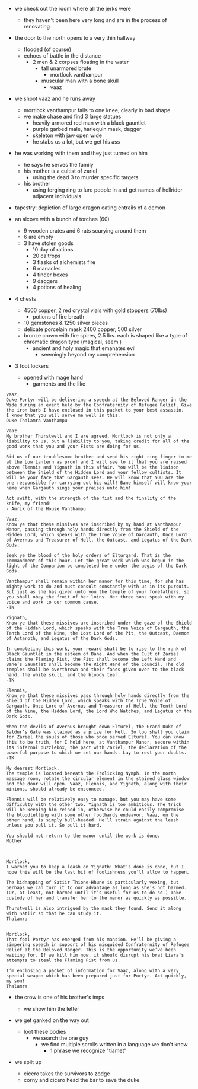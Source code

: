 - we check out the room where all the jerks were
    - they haven't been here very long and are in the process of renovating
- the door to the north opens to a very thin hallway
    - flooded (of course)
    - echoes of battle in the distance
        - 2 men & 2 corpses floating in the water
            - tall unarmored brute
                - mortlock vanthampur
            - muscular man with a bone skull
                - vaaz

- we shoot vaaz and he runs away
    - mortlock vanthampur falls to one knee, clearly in bad shape
    - we make chase and find 3 large statues
        - heavily armored red man with a black gauntlet
        - purple garbed male, harlequin mask, dagger
        - skeleton with jaw open wide
        - he stabs us a lot, but we get his ass

- he was working with them and they just turned on him
    - he says he serves the family
    - his mother is a cultist of zariel
        - using the dead 3 to murder specific targets
    - his brother
        - using forging ring to lure people in and get names of hellrider adjacent individuals

- tapestry: depiction of large dragon eating entrails of a demon

- an alcove with a bunch of torches (60)
    - 9 wooden crates and 6 rats scurying around them
    - 6 are empty
    - 3 have stolen goods
        - 10 day of rations
        - 20 caltrops
        - 3 flasks of alchemists fire
        - 6 manacles
        - 4 tinder boxes
        - 9 daggers
        - 4 potions of healing

- 4 chests
    - 4500 copper, 2 red crystal vials with gold stoppers (70lbs)
        - potions of fire breath
    - 10 gemstones & 1250 silver pieces
    - delicate porcelain mask 2400 copper, 500 silver
    - bronze crown with fire spires, 2.5 lbs. each is shaped like a type of chromatic dragon type (magical, seem )
        - ancient and holy magic that emanates evil
            - seemingly beyond my comprehension

- 3 foot lockers
    - opened with mage hand
        - garments and the like

```
Vaaz,
Duke Portyr will be delivering a speech at the Beloved Ranger in the Wide during an event held by the Confraternity of Refugee Relief. Give the iron barb I have enclosed in this packet to your best assassin.
I know that you will serve me well in this.
Duke Thalamra Vanthampu
```

```
Vaaz
My brother Thurstwell and I are agreed. Mortlock is not only a liability to us, but a liability to you, taking credit for all of the good work that you and your Fists are doing for us.

Rid us of our troublesome brother and send his right ring finger to me at the Low Lantern as proof and I will see to it that you are raised above Flennis and Yignath in this affair. You will be the liaison between the Shield of the Hidden Lord and your fellow cultists. It will be your face that Gargauth sees. He will know that YOU are the one responsible for carrying out his will! Bane himself will know your name when Gargauth sings your praises unto him!

Act swift, with the strength of the fist and the finality of the knife, my friend!
- Amrik of the House Vanthampu
```

```
Vaaz,
Know ye that these missives are inscribed by my hand at Vanthampur Manor, passing through holy hands directly from the Shield of the Hidden Lord, which speaks with the True Voice of Gargauth, Once Lord of Avernus and Treasurer of Hell, the Outcast, and Legatus of the Dark Gods.

Seek ye the blood of the holy orders of Elturgard. That is the commandment of this hour. Let the great work which was begun in the light of the Companion be completed here under the aegis of the Dark Gods.

Vanthampur shall remain within her manor for this time, for she has mighty work to do and must consult constantly with us in its pursuit. But just as she has given unto you the temple of your forefathers, so you shall obey the fruit of her loins. Her three sons speak with my voice and work to our common cause.
-TK
```

```
Yignath,
Know ye that these missives are inscribed under the gaze of the Shield of the Hidden Lord, which speaks with the True Voice of Gargauth, the Tenth Lord of the Nine, the Lost Lord of the Pit, the Outcast, Daemon of Astaroth, and Legatus of the Dark Gods.

In completing this work, your reward shall be to rise to the rank of Black Gauntlet in the esteem of Bane. And when the Cult of Zariel claims the Flaming Fist, the Fist shall become the Left Hand and Bane’s Gauntlet shall become the Right Hand of the Council. The old temples shall be overthrown and their fanes given over to the black hand, the white skull, and the bloody tear.
-TK
```

```
Flennis,
Know ye that these missives pass through holy hands directly from the Shield of the Hidden Lord, which speaks with the True Voice of Gargauth, Once Lord of Avernus and Treasurer of Hell, the Tenth Lord of the Nine, the Hidden Lord, the Lord Who Watches, and Legatus of the Dark Gods.

When the devils of Avernus brought down Elturel, the Grand Duke of Baldur’s Gate was claimed as a prize for Hell. So too shall you claim for Zariel the souls of those who once served Elturel. You can know this to be truth, for I hold here, at Vanthampur Manor, secure within its infernal puzzlebox, the pact with Zariel; the declaration of the powerful purpose to which we set our hands. Lay to rest your doubts.
-TK
```

```
My dearest Mortlock,
The temple is located beneath the Frolicking Nymph. In the north massage room, rotate the circular element in the stained glass window and the door will open. Vaaz, Flennis, and Yignath, along with their minions, should already be ensconced.

Flennis will be relatively easy to manage, but you may have some difficulty with the other two. Yignath is too ambitious. The trick will be keeping him reined in, otherwise he could easily compromise the bloodletting with some other foolhardy endeavor. Vaaz, on the other hand, is simply bull-headed. He’ll strain against the leash unless you pull it. So pull it hard.

You should not return to the manor until the work is done.
Mother



Mortlock,
I warned you to keep a leash on Yignath! What’s done is done, but I hope this will be the last bit of foolishness you’ll allow to happen.

The kidnapping of Satiir Thione-Hhune is particularly vexing, but perhaps we can turn it to our advantage as long as she’s not harmed. (Or, at least, not harmed until it’s useful for us to do so.) Take custody of her and transfer her to the manor as quickly as possible.

Thurstwell is also intrigued by the mask they found. Send it along with Satiir so that he can study it.
Thalamra


Mortlock,
That fool Portyr has emerged from his mansion. He’ll be giving a simpering speech in support of his misguided Confraternity of Refugee Relief at the Beloved Ranger. This is the opportunity we’ve been waiting for. If we kill him now, it should disrupt his brat Liara’s attempts to steal the Flaming Fist from us.

I’m enclosing a packet of information for Vaaz, along with a very special weapon which has been prepared just for Portyr. Act quickly, my son!
Thalamra
```

- the crow is one of his brother's imps
    - we show him the letter

- we get ganked on the way out
    - loot these bodies
        - we search the one guy
            - we find multiple scrolls written in a language we don't know
                - 1 phrase we recognize "tiamet"

- we split up
    - cicero takes the survivors to zodge
    - corny and cicero head the bar to save the duke
